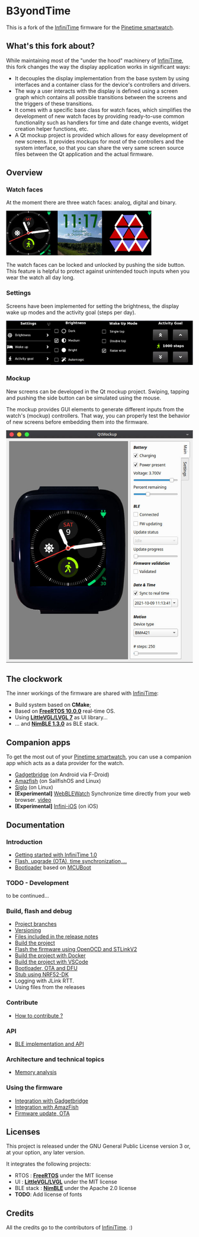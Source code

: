 # B3yondTime

This is a fork of the [InfiniTime](https://github.com/InfiniTimeOrg/InfiniTime) firmware for
the [Pinetime smartwatch](https://www.pine64.org/pinetime/).


## What's this fork about?

While maintaining most of the "under the hood" machinery of
[InfiniTime](https://github.com/InfiniTimeOrg/InfiniTime), this fork changes the way the display
application works in significant ways:

 - It decouples the display implementation from the base system by using interfaces and
   a container class for the device's controllers and drivers.
 - The way a user interacts with the display is defined using a screen graph which contains
   all possible transitions between the screens and the triggers of these transitions.
 - It comes with a specific base class for watch faces, which simplifies the development of
   new watch faces by providing ready-to-use common functionality such as handlers for time
   and date change events, widget creation helper functions, etc.
 - A Qt mockup project is provided which allows for easy development of new screens. It
   provides mockups for most of the controllers and the system interface, so that you can
   share the very same screen source files between the Qt application and the actual firmware.

## Overview

### Watch faces

At the moment there are three watch faces: analog, digital and binary.

![Watch faces](images/b3yondtime-v0.1/watchfaces.jpg "Watch faces")

The watch faces can be locked and unlocked by pushing the side button. This feature is helpful
to protect against unintended touch inputs when you wear the watch all day long.

### Settings

Screens have been implemented for setting the brightness, the display wake up modes and the
activity goal (steps per day).

![Settings](images/b3yondtime-v0.1/settings.jpg "Settings")

### Mockup

New screens can be developed in the Qt mockup project. Swiping, tapping and pushing the side
button can be simulated using the mouse.

The mockup provides GUI elements to generate different inputs from the watch's (mockup)
controllers. That way, you can properly test the behavior of new screens before embedding
them into the firmware.

![Mockup](images/b3yondtime-v0.1/mockup.jpg "Mockup")


## The clockwork

The inner workings of the firmware are shared with
[InfiniTime](https://github.com/InfiniTimeOrg/InfiniTime):

 - Build system based on **CMake**;
 - Based on **[FreeRTOS 10.0.0](https://freertos.org)** real-time OS.
 - Using **[LittleVGL/LVGL 7](https://lvgl.io/)** as UI library...
 - ... and **[NimBLE 1.3.0](https://github.com/apache/mynewt-nimble)** as BLE stack.


## Companion apps

To get the most out of your [Pinetime smartwatch](https://www.pine64.org/pinetime/), you can
use a companion app which acts as a data provider for the watch.

 - [Gadgetbridge](https://codeberg.org/Freeyourgadget/Gadgetbridge/) (on Android via F-Droid)
 - [Amazfish](https://openrepos.net/content/piggz/amazfish) (on SailfishOS and Linux)
 - [Siglo](https://github.com/alexr4535/siglo) (on Linux)
 - **[Experimental]** [WebBLEWatch](https://hubmartin.github.io/WebBLEWatch/) Synchronize time directly
   from your web browser. [video](https://youtu.be/IakiuhVDdrY)
 - **[Experimental]** [Infini-iOS](https://github.com/xan-m/Infini-iOS) (on iOS)


## Documentation

### Introduction

 - [Getting started with InfiniTime 1.0](doc/gettingStarted/gettingStarted-1.0.md)
 - [Flash, upgrade (OTA), time synchronization,...](doc/gettingStarted/ota-gadgetbridge-nrfconnect.md)
 - [Bootloader](https://github.com/JF002/pinetime-mcuboot-bootloader) based on
   [MCUBoot](https://www.mcuboot.com)

### TODO - Development

to be continued...

### Build, flash and debug

 - [Project branches](doc/branches.md)
 - [Versioning](doc/versioning.md)
 - [Files included in the release notes](doc/filesInReleaseNotes.md)
 - [Build the project](doc/buildAndProgram.md)
 - [Flash the firmware using OpenOCD and STLinkV2](doc/openOCD.md)
 - [Build the project with Docker](doc/buildWithDocker.md)
 - [Build the project with VSCode](doc/buildWithVScode.md)
 - [Bootloader, OTA and DFU](./bootloader/README.md)
 - [Stub using NRF52-DK](./doc/PinetimeStubWithNrf52DK.md)
 - Logging with JLink RTT.
 - Using files from the releases

### Contribute

 - [How to contribute ?](doc/contribute.md)

### API

 - [BLE implementation and API](./doc/ble.md)

### Architecture and technical topics

 - [Memory analysis](./doc/MemoryAnalysis.md)

### Using the firmware

 - [Integration with Gadgetbridge](doc/companionapps/Gadgetbridge.md)
 - [Integration with AmazFish](doc/companionapps/Amazfish.md)
 - [Firmware update, OTA](doc/companionapps/NrfconnectOTA.md)


## Licenses

This project is released under the GNU General Public License version 3 or, at your option, any later version.

It integrates the following projects:
 - RTOS : **[FreeRTOS](https://freertos.org)** under the MIT license
 - UI : **[LittleVGL/LVGL](https://lvgl.io/)** under the MIT license
 - BLE stack : **[NimBLE](https://github.com/apache/mynewt-nimble)** under the Apache 2.0 license
 - **TODO**: Add license of fonts


## Credits

All the credits go to the contributors of [InfiniTime](https://github.com/InfiniTimeOrg/InfiniTime). :)

